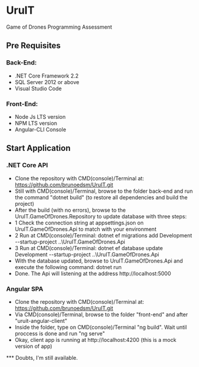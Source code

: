 # UruIT
Game of Drones Programming Assessment

## Pre Requisites
### Back-End:
- .NET Core Framework 2.2
- SQL Server 2012 or above
- Visual Studio Code

### Front-End:
- Node Js LTS version
- NPM LTS version
- Angular-CLI Console

## Start Application

### .NET Core API
- Clone the repository with CMD(console)/Terminal at: https://github.com/brunoedsm/UruIT.git
- Still with CMD(console)/Terminal, browse to the folder back-end and run the command "dotnet build" (to restore all dependencies and build the project)
- After the build (with no errors), browse to the UruIT.GameOfDrones.Repository to update database with three steps:
- 1 Check the connection string at appsettings.json on UruIT.GameOfDrones.Api to match with your environment
- 2 Run at CMD(console)/Terminal: dotnet ef migrations add Development --startup-project ..\UruIT.GameOfDrones.Api
- 3 Run at CMD(console)/Terminal: dotnet ef database update Development --startup-project ..\UruIT.GameOfDrones.Api
- With the database updated, browse to UruIT.GameOfDrones.Api and execute the following command: dotnet run
- Done. The Api will listening at the address http://localhost:5000

### Angular SPA
- Clone the repository with CMD(console)/Terminal at: https://github.com/brunoedsm/UruIT.git
- Via CMD(console)/Terminal, browse to the folder "front-end" and after "uruit-angular-client"
- Inside the folder, type on CMD(console)/Terminal "ng build". Wait until proccess is done and run "ng serve"
- Okay, client app is running at http://localhost:4200 (this is a mock version of app)

*** Doubts, I'm still available.
